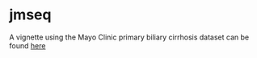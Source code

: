 # jmseq
A vignette using the Mayo Clinic primary biliary cirrhosis dataset can be found [here](https://htmlpreview.github.io/?https://github.com/pmckeigue/jmseq/blob/main/jmseq/vignettes/xvalid.html)
